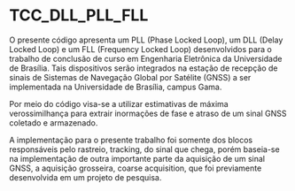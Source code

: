 # TCC_DLL_PLL_FLL
O presente código apresenta um PLL (Phase Locked Loop), um DLL (Delay Locked Loop) e um FLL (Frequency Locked Loop) desenvolvidos para o trabalho de conclusão de curso em Engenharia Eletrônica da Universidade de Brasília. Tais dispositivos serão integrados na estação de recepção de sinais de Sistemas de Navegação Global por Satélite (GNSS) a ser implementada na Universidade de Brasília, campus Gama.

Por meio do código visa-se a utilizar estimativas de máxima verossimilhança para extrair inormações de fase e atraso de um sinal GNSS coletado e armazenado.

A implementação para o presente trabalho foi somente dos blocos responsáveis pelo rastreio, tracking, do sinal que chega, porém baseia-se na implementação de outra importante parte da aquisição de um sinal GNSS, a aquisição grosseira, coarse acquisition, que foi previamente desenvolvida em um projeto de pesquisa.
